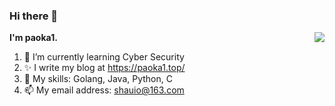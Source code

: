 ### Hi there 👋

<img align="right" src="https://github-readme-stats.vercel.app/api?username=paoka1&show_icons=true&theme=algolia" />

**I'm paoka1.**

1. 🌱 I’m currently learning Cyber Security
2. ✨ I write my blog at https://paoka1.top/
3. 🌟 My skills: Golang, Java, Python, C
4. 📫 My email address: shauio@163.com
